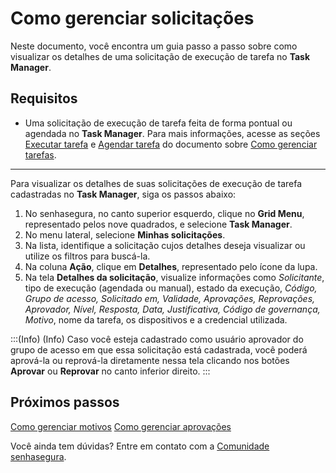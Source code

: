 # Como gerenciar solicitações

Neste documento, você encontra um guia passo a passo sobre como visualizar os detalhes de uma solicitação de execução de tarefa no **Task Manager**.


## Requisitos


* Uma solicitação de execução de tarefa feita de forma pontual ou agendada no **Task Manager**. Para mais informações, acesse as seções [Executar tarefa](/v3-32/docs/pt/task-manager-how-to-manage-tasks#executar-uma-tarefa) e [Agendar tarefa](/v3-32/docs/pt/task-manager-how-to-manage-tasks#agendar-uma-tarefa) do documento sobre [Como gerenciar tarefas](/v3-32/docs/pt/task-manager-how-to-manage-tasks).
---

Para visualizar os detalhes de suas solicitações de execução de tarefa cadastradas no **Task Manager**, siga os passos abaixo:


1. No senhasegura, no canto superior esquerdo, clique no **Grid Menu**, representado pelos nove quadrados, e selecione **Task Manager**.
2. No menu lateral, selecione **Minhas solicitações**.
3. Na lista, identifique a solicitação cujos detalhes deseja visualizar ou utilize os filtros para buscá-la.
4. Na coluna **Ação**, clique em **Detalhes**, representado pelo ícone da lupa.
5. Na tela **Detalhes da solicitação**, visualize informações como *Solicitante*, tipo de execução (agendada ou manual), estado da execução,  *Código, Grupo de acesso, Solicitado em, Validade, Aprovações, Reprovações, Aprovador, Nível, Resposta, Data, Justificativa, Código de governança, Motivo*, nome da tarefa, os dispositivos e a credencial utilizada. 

:::(Info) (Info)
Caso você esteja cadastrado como usuário aprovador do grupo de acesso em que essa solicitação está cadastrada, você poderá aprová-la ou reprová-la diretamente nessa tela clicando nos botões **Aprovar** ou **Reprovar** no canto inferior direito. 
:::

## Próximos passos

[Como gerenciar motivos](/v3-32/docs/pt/task-manager-how-to-manage-reasons)
[Como gerenciar aprovações](/v3-32/docs/pt/task-manager-how-to-manage-approvals)

Você ainda tem dúvidas? Entre em contato com a [Comunidade senhasegura](https://community.senhasegura.io/).
